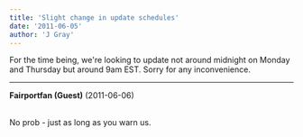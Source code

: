 ```yaml
---
title: 'Slight change in update schedules'
date: '2011-06-05'
author: 'J Gray'
---
```


For the time being, we're looking to update not around midnight on Monday and Thursday but around 9am EST. Sorry for any inconvenience.<br>

---
**Fairportfan (Guest)** (2011-06-06)

<br> No prob - just as long as you warn us.

